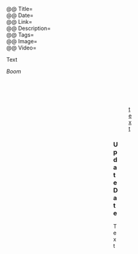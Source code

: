 @@ Title=  
@@ Date=  
@@ Link=  
@@ Description=  
@@ Tags=  
@@ Image=  
@@ Video=

<div class="topstory">Text</div>

<div class="takehome"><p><i>Boom</i></p></div>

<figure>
<figure class="iphone">
<figure class="applewatch">
<figure class="wide">
<figure class="figleft">
<figure class="fright">
<figure class="twoleft">
<figure class="tworight">
	<a class="nohover" href="contentlink">
		<img src="imagelink" alt="text" />
	</a>
	<figcaption><a href="">text</a></figcaption>
</figure>

<div class="update">

### Update Date

Text

</div>